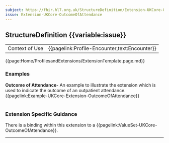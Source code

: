 ```yaml
---
subject: https://fhir.hl7.org.uk/StructureDefinition/Extension-UKCore-OutcomeOfAttendance
issue: Extension-UKCore-OutcomeOfAttendance
---
```

## StructureDefinition {{variable:issue}}

<table id="addToTranspose">
<tr><td>Context of Use</td>
<td>{{pagelink:Profile-Encounter,text:Encounter}}</td>
</tr>
</table>

{{page:Home/ProfilesandExtensions/ExtensionTemplate.page.md}}

<div id="Examples" class="tabcontent">
  <h3>Examples</h3>
  <b>Outcome of Attendance</b>- An example to illustrate the extension which is used to indicate the outcome of an outpatient attendance.<br>
  {{pagelink:Example-UKCore-Extension-OutcomeOfAttendance}}
  <br><br>
</div>

<h3 id="guidance-outcomeofattendance">Extension Specific Guidance</h3>

There is a binding within this extension to a {{pagelink:ValueSet-UKCore-OutcomeOfAttendance}}.

---